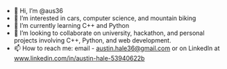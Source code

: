 - 👋 Hi, I’m @aus36
- 👀 I’m interested in cars, computer science, and mountain biking
- 🌱 I’m currently learning C++ and Python
- 💞️ I’m looking to collaborate on university, hackathon, and personal projects involving C++, Python, and web development.
- 📫 How to reach me: email - austin.hale36@gmail.com or on LinkedIn at www.linkedin.com/in/austin-hale-53940622b

<!---
aus36/aus36 is a ✨ special ✨ repository because its `README.md` (this file) appears on your GitHub profile.
You can click the Preview link to take a look at your changes.
--->
